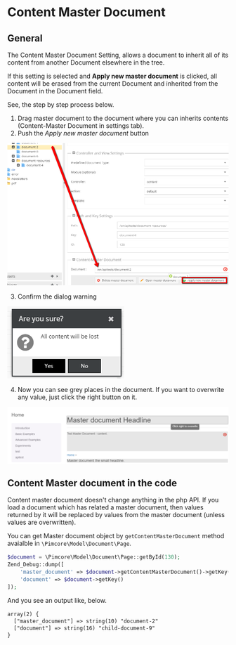 # Content Master Document

## General
The Content Master Document Setting, allows a document to inherit all of its content from another Document elsewhere in the tree.

If this setting is selected and **Apply new master document** is clicked, all content will be erased from the current 
Document and inherited from the Document in the Document field.

See, the step by step process below.

1. Drag master document to the document where you can inherits contents (Content-Master Document in settings tab).
2. Push the *Apply new master document* button

![Apply master document](../img/master_document_1step.png)

3. Confirm the dialog warning

![Confirm master document changes](../img/master_document_2step.png)

4. Now you can see grey places in the document. If you want to overwrite any value, just click the right button on it.
 
![Master document - the editmode preview](../img/master_document_3step.png)

## Content Master document in the code

Content master document doesn't change anything in the php API. If you load a document which has related a master document, 
then values returned by it will be replaced by values from the master document (unless values are overwritten).

You can get Master document object by `getContentMasterDocument` method avaialble in `\Pimcore\Model\Document\Page`.

```php
$document = \Pimcore\Model\Document\Page::getById(130);
Zend_Debug::dump([
    'master_document' => $document->getContentMasterDocument()->getKey(),
    'document' => $document->getKey()
]);
```

And you see an output like, below.

```
array(2) {
  ["master_document"] => string(10) "document-2"
  ["document"] => string(16) "child-document-9"
}
```

